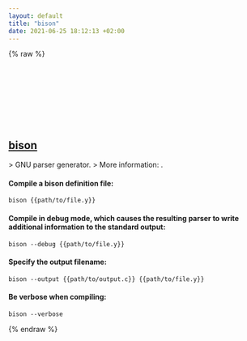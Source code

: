 ```yaml
---
layout: default
title: "bison"
date: 2021-06-25 18:12:13 +02:00
---
```

{% raw %}
<h2 id="bison">
  <a href="/en/common/bison.html">bison</a> <a href="#bison"><svg class="icon">
    <use href="/assets/images/unicode_sprite.svg#link" />
  </svg></a>
</h2>
> GNU parser generator.
> More information: <https://www.gnu.org/software/bison/>.

#### Compile a bison definition file:
```shell
bison {{path/to/file.y}}
```
#### Compile in debug mode, which causes the resulting parser to write additional information to the standard output:
```shell
bison --debug {{path/to/file.y}}
```
#### Specify the output filename:
```shell
bison --output {{path/to/output.c}} {{path/to/file.y}}
```
#### Be verbose when compiling:
```shell
bison --verbose
```
{% endraw %}